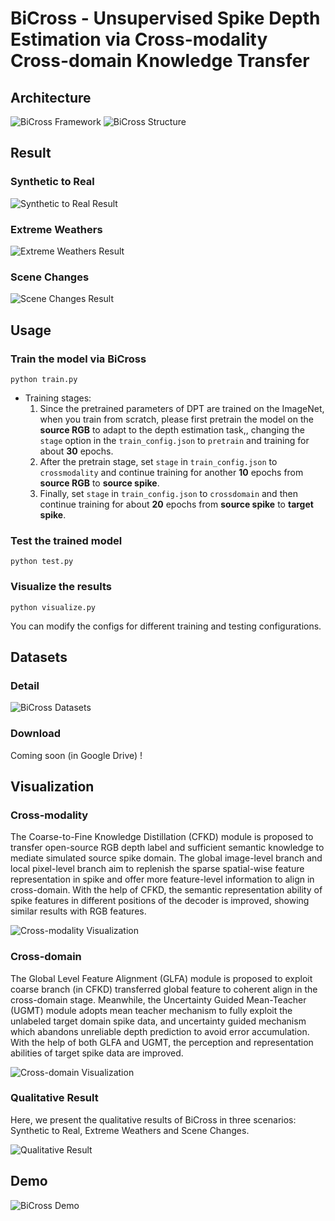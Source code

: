 # BiCross - Unsupervised Spike Depth Estimation via Cross-modality Cross-domain Knowledge Transfer

## Architecture

![BiCross Framework](images/framework.png)
![BiCross Structure](images/structure.png)

## Result

### Synthetic to Real

![Synthetic to Real Result](images/synthetic2real.png)

### Extreme Weathers

![Extreme Weathers Result](images/extremeweathers.png)

### Scene Changes

![Scene Changes Result](images/scenechanges.png)

## Usage

### Train the model via BiCross
```
python train.py
```

 - Training stages:
    1. Since the pretrained parameters of DPT are trained on the ImageNet, when you train from scratch, please first pretrain the model on the **source RGB** to adapt to the depth estimation task,, changing the `stage` option in the `train_config.json` to `pretrain` and training for about **30** epochs.
    2. After the pretrain stage, set `stage` in `train_config.json` to `crossmodality` and continue training for another **10** epochs from **source RGB** to **source spike**.
    3. Finally, set `stage` in `train_config.json` to `crossdomain` and then continue training for about **20** epochs from **source spike** to **target spike**.

### Test the trained model
```
python test.py
```

### Visualize the results
```
python visualize.py
```

You can modify the configs for different training and testing configurations.

## Datasets

### Detail

![BiCross Datasets](images/dataset.png)

### Download

Coming soon (in Google Drive) !

## Visualization

### Cross-modality

The Coarse-to-Fine Knowledge Distillation (CFKD) module is proposed to transfer open-source RGB depth label and sufficient semantic knowledge to mediate simulated source spike domain. The global image-level branch and local pixel-level branch aim to replenish the sparse spatial-wise feature representation in spike and offer more feature-level information to align in cross-domain. With the help of CFKD, the semantic representation ability of spike features in different positions of the decoder is improved, showing similar results with RGB features.

![Cross-modality Visualization](visualization/crossmodality.png)

### Cross-domain

The Global Level Feature Alignment (GLFA) module is proposed to exploit coarse branch (in CFKD) transferred global feature to coherent align in the cross-domain stage. Meanwhile, the Uncertainty Guided Mean-Teacher (UGMT) module adopts mean teacher mechanism to fully exploit the unlabeled target domain spike data, and uncertainty guided mechanism which abandons unreliable depth prediction to avoid error accumulation. With the help of both GLFA and UGMT, the perception and representation abilities of target spike data are improved.

![Cross-domain Visualization](visualization/crossdomain.png)

### Qualitative Result

Here, we present the qualitative results of BiCross in three scenarios: Synthetic to Real, Extreme Weathers and Scene Changes.

![Qualitative Result](visualization/qualitative.png)

## Demo

![BiCross Demo](demo/demo.gif)
